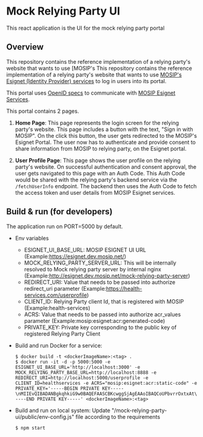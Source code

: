 # Mock Relying Party UI

This react application is the UI for the mock relying party portal

## Overview

This repository contains the reference implementation of a relying party's website that wants to use [MOSIP's
This repository contains the reference implementation of a relying party's website that wants to use [MOSIP's Esignet (Identity Provider) services](https://github.com/mosip/esignet) to log in users into its portal.

This portal uses [OpenID specs](https://openid.net/specs/openid-connect-core-1_0.html) to communicate with [MOSIP Esignet Services](https://github.com/mosip/esignet).

This portal contains 2 pages.

1. **Home Page**: This page represents the login screen for the relying party's website. This page includes a button with the text, "Sign in with MOSIP". On the click this button, the user gets redirected to the MOSIP's Esignet Portal. The user now has to authenticate and provide consent to share information from MOSIP to relying party, on the Esignet portal.

2. **User Profile Page**: This page shows the user profile on the relying party's website. On successful authentication and consent approval, the user gets navigated to this page with an Auth Code. This Auth Code would be shared with the relying party's backend service via the `/fetchUserInfo` endpoint. The backend then uses the Auth Code to fetch the access token and user details from MOSIP Esignet services.

## Build & run (for developers)

The application run on PORT=5000 by default.

- Env variables

  - ESIGNET_UI_BASE_URL: MOSIP ESIGNET UI URL (Example:https://esignet.dev.mosip.net/)
  - MOCK_RELYING_PARTY_SERVER_URL: This will be internally resolved to Mock relying party server by internal nginx (Example:http://esignet.dev.mosip.net/mock-relying-party-server)
  - REDIRECT_URI: Value that needs to be passed into authorize redirect_uri parameter (Example:https://health-services.com/userprofile)
  - CLIENT_ID: Relying Party client Id, that is registered with MOSIP (Example:health-services)
  - ACRS: Value that needs to be passed into authorize acr_values parameter (Example:mosip:esignet:acr:generated-code)
  - PRIVATE_KEY: Private key corresponding to the public key of registered Relying Party Client

- Build and run Docker for a service:

  ```
  $ docker build -t <dockerImageName>:<tag> .
  $ docker run -it -d -p 5000:5000 -e ESIGNET_UI_BASE_URL='http://localhost:3000' -e MOCK_RELYING_PARTY_BASE_URL=http://localhost:8888 -e  REDIRECT_URI=http://localhost:5000/userprofile -e CLIENT_ID=healthservices -e ACRS="mosip:esignet:acr:static-code" -e PRIVATE_KEY='-----BEGIN PRIVATE KEY-----\nMIIEvQIBADANBgkqhkiG9w0BAQEFAASCBKcwggSjAgEAAoIBAQCoUPbvrrOxtxAt\nR2rCmSrSjZjyvpLklB8wxCqWQJ5wuvw1j7SEvMFds9QeYpomO/GVZNYGbWuBwQEG\nWdBll9ZdI02H5hjNzZi3SFcv+N+OHFh5RHNnkeLtIuA684BJHkJNL19LcQlb+u1G\nWeqyPCk3rdDNPZYBJBcS4i1BF3SF2gW9nsvxS+xOB12l1Dubntfs1AXhSgZvy5oe\nhgJIDhy7BbqJEJPfbcOAQE8GlnjxjSY3Ja0m9YD2MT3V93DSz0OLyLQjnMs+FJQc\nRpFDupHSSa3QerEXwxqHmXyH0RZJmH1oZizdEImdgXRjgfy98a6ZwU2p43WSg1LR\nrIZU+HC7AgMBAAECggEAAnaE1ocI7B3Qp8j2v/g7zy7xQQQW5C9isXT9Zot1hhLG\nZAZBTvvwHG3oObWZqduQsm3yT8/EFfb8C9q+mO363gwJM2bjkAdlJ7FwTSxoIQ07\nIjMlOSvCVVQAUfyEMQ23TKfXziPOTkFCvZfNPmRw+faaKpavHj8n80fJ/7zXIKpE\n/Z7+izLhGmos7LgofZRqxYMcq6RznR7w9FQPsdnspC3EPudrwV+HBAEuqOMfN+Zs\n2bVqKbOz0z8WzQ7K1+bhX93flBqlO3lVNXHK+Oov3DmTG4SIxaim30vM5oijaD+q\nsXYq1r34GRtcEZ26qx3iCdFd5o9sBgA6EMQ8iOWfMQKBgQDUT87IQWNPBBzWoANf\nKR4iR4wc9f4O1uZFnJ5Ec8EBscUvccYErQ3YHxcmycpbLWRijgNnCYsDXVU7uFsm\no7pV1Qn95o8TDHbr+F/mmKq/UMuMjvUmZc93pKMADlsw7aXRHlzuggIH2nAkRUi3\nrCYdmrXWwTyJ8f0cFIlS/EQAaQKBgQDK845NT/ZqOUqJdAq7aoTjC41ER6CFMSxR\nO215g8kaeYbnRlzNcyqxk9PTEEadoHvZyAdYxRfdLU22zE0ImN2Y5Jfi0wRJYT+C\nj3q1sORezw65qB/CKwgMnE9Tiu9fHbrlpeb+lIBEnIFiAoPwOOOMzhXzUxOtlT7r\n/v4Dy3MDgwKBgQCtat7Rba+LTCWuHZeDdBd8Eorc4QV644fFlm8kJJSjKKyS21DO\nYvgq7wI/GZZjMUmMwsj+sanNvr+u/x/dCOFb2J7HuDpnacf9aKwUs+DMUldg4ShX\nC9QRuvW1RwSvi33kuPNZkfHMrlzpE3qZJFEh30vmNYKYfoOrGw8sLIfy+QKBgHGU\nTo478vbNq0YzmBH88fOyslOFFnOT6m5nqMO5miFj47io6yTbkAgjaAeV8z8h4k4m\nIN5wJwPT58smmPH3wwRe4hXB7IM4lnd13sGyBox8qowCaAudU3rjO43QklgT5lXB\nO/47k3FSeSIlsDsPS2GwsB4l3zxk6vreEMCE6pALAoGAZ6vITL4uljwBE3Wv+czJ\nEYiOzmnRLK3TwcNx2E1i4gLi8Fj2NUtXAU2BXEa9oW8Zh+b95X0GjgLJamjZi1cH\nU9ByKn/LBzASbvK5q2fLEsOWWigAUKfO6ecmc8MVniS4GJ+WGsUHcsC3usO4clm0\nWxOiTQVUZ7xZxXwy6DOFLFg=\n-----END PRIVATE KEY-----' <dockerImageName>:<tag>
  ```

- Build and run on local system:
  Update "/mock-relying-party-ui/public/env-config.js" file according to the requirements
  ```
  $ npm start
  ```
